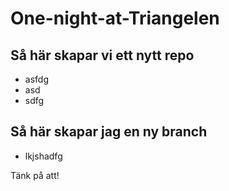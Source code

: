 # One-night-at-Triangelen

## Så här skapar vi ett nytt repo
* asfdg
* asd
* sdfg

## Så här skapar jag en ny branch
* lkjshadfg

Tänk på att!

